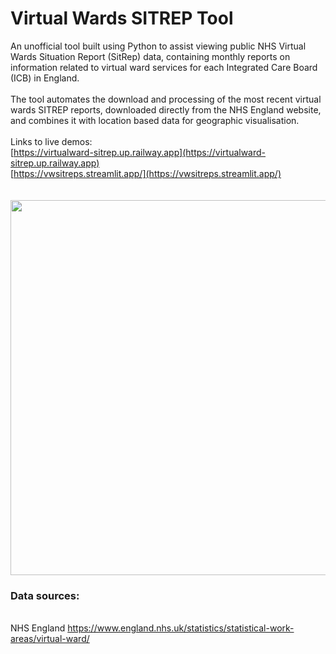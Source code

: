 # Virtual Wards SITREP Tool
An unofficial tool built using Python to assist viewing public NHS Virtual Wards Situation Report (SitRep) data, containing monthly reports on information related to virtual ward services for each Integrated Care Board (ICB) in England.<br><br> The tool automates the download and processing of the most recent virtual wards SITREP reports, downloaded directly from the NHS England website, and combines it with location based data for geographic visualisation.
<br>
<br>
Links to live demos:<br> 
[https://virtualward-sitrep.up.railway.app](https://virtualward-sitrep.up.railway.app) <br>
[https://vwsitreps.streamlit.app/](https://vwsitreps.streamlit.app/) <br>
<br><br>
<img src="https://github.com/user-attachments/assets/11c0e605-c671-478c-bd62-c618f9806945" width="800" height="600"/>
<br>

### Data sources: 
<br> NHS England https://www.england.nhs.uk/statistics/statistical-work-areas/virtual-ward/
